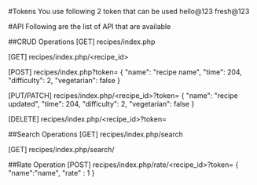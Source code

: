 #Tokens
You use following 2 token that can be used
hello@123
fresh@123 

#API
Following are the list of API that are available

##CRUD Operations
[GET] recipes/index.php

[GET] recipes/index.php/<recipe_id>

[POST] recipes/index.php?token=<token>
{
	"name": "recipe name",
	"time": 204,
	"difficulty": 2,
	"vegetarian": false
} 

[PUT/PATCH] recipes/index.php/<recipe_id>?token=<token>
{
	"name": "recipe updated",
	"time": 204,
	"difficulty": 2,
	"vegetarian": false
} 

[DELETE] recipes/index.php/<recipe_id>?token=<token>

##Search Operations
[GET] recipes/index.php/search

[GET] recipes/index.php/search/<keyword>

##Rate Operation
[POST] recipes/index.php/rate/<recipe_id>?token=<token>
{
	"name":"name",
	"rate" : 1
}